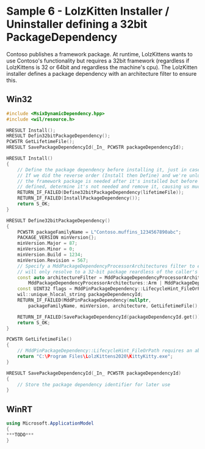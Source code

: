 # Sample 6 - LolzKitten Installer / Uninstaller defining a 32bit PackageDependency

Contoso publishes a framework package. At runtime, LolzKittens wants to use Contoso's functionality but requires a 32bit framework (regardless if LolzKittens is 32 or 64bit and regardless the machine's cpu). The LolzKitten installer defines a package dependency with an architecture filter to ensure this.

## Win32

```c++
#include <MsixDynamicDependency.hpp>
#include <wil/resource.h>

HRESULT Install();
HRESULT Defin32bitPackageDependency();
PCWSTR GetLifetimeFile();
HRESULT SavePackageDependencyId(_In_ PCWSTR packageDependencyId);

HRESULT Install()
{
    // Define the package dependency before installing it, just in case we're the 1st to install it.
    // If we did the reverse order (Install then Define) and we're unlucky, Windows might check if
    // the framework package is needed after it's installed but before the package dependency is
    // defined, determine it's not needed and remove it, causing us much grief :-(
    RETURN_IF_FAILED(Define32bitPackageDependency(lifetimeFile));
    RETURN_IF_FAILED(InstallPackageDependency());
    return S_OK;
}

HRESULT Define32bitPackageDependency()
{
    PCWSTR packageFamilyName = L"Contoso.muffins_1234567890abc";
    PACKAGE_VERSION minVersion{};
    minVersion.Major = 87;
    minVersion.Minor = 0;
    minVersion.Build = 1234;
    minVersion.Revision = 567;
    // Specify a MddPackageDependencyProcessorArchitectures filter to ensure the package dependnency
    // will only resolve to a 32-bit package reardless of the caller's bitness at runtime.
    const auto architectureFilter = MddPackageDependencyProcessorArchitectures::X86 |
        MddPackageDependencyProcessorArchitectures::Arm | MddPackageDependencyProcessorArchitectures::X86A64;
    const UINT32 flags = MddPinPackageDependency::LifecycleHint_FileOrPath;
    wil::unique_hlocal_string packageDependencyId;
    RETURN_IF_FAILED(MddPinPackageDependency(nullptr,
        packageFamilyName, minVersion, architecture, GetLifetimeFile(), flags, &packageDependencyId));

    RETURN_IF_FAILED(SavePackageDependencyId(packageDependencyId.get()));
    return S_OK;
}

PCWSTR GetLifetimeFile()
{
    // MddPinPackageDependency::LifecycleHint_FileOrPath requires an absolute filename or path
    return "C:\Program Files\LolzKittens2020\KittyKitty.exe";
}

HRESULT SavePackageDependencyId(_In_ PCWSTR packageDependencyId)
{
    // Store the package dependency identifier for later use
}
```

## WinRT

```c#
using Microsoft.ApplicationModel
{
***TODO***
}
```
